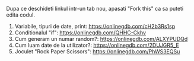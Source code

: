 Dupa ce deschideti linkul intr-un tab nou, apasati "Fork this" ca sa puteti edita codul. 

1. Variabile, tipuri de date, print: https://onlinegdb.com/cH2b3Rs1sp
2. Conditionalul "if": https://onlinegdb.com/QHHC-Ckhv
3. Cum generam un numar random?: https://onlinegdb.com/ALXYPUDQd
4. Cum luam date de la utilizator?: https://onlinegdb.com/2DUJGR5_E
5. Joculet "Rock Paper Scissors": https://onlinegdb.com/PhWS3EQSu



